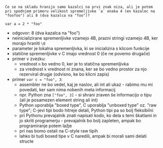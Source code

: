 ```
Če se na skladu hranijo samo kazalci na prvi znak niza, ali je potem pri spodnjem primeru velikost spremeljivke `a` enaka 4 (en kazalec na "foofoo") ali 8 (dva kazalca na "foo")?  

var a = 2 * "foo"
```

- odgovor: 8 (dva kazalca na "foo")
- neinicializirane spremenljivke vzamejo 4B, prazni stringi vzamejo 4B, ker morajo hraniti `\0`
- parameter je lokalna spremenljivka, ki se inicializira s klicom funkcije
- statične spremenljivke v C imajo vrednost 0 (če ne povemo drugače)
- primer v zvezku:
	- vrednost `n` bo vedno 0, ker je to statična spremenljivka
	- za vrednost `k` vrednost ni znana, ker se bo vedno prostor za njo rezerviral drugje (odvisno, ke bo klicni zapis)
- primer `var c = "foo", 3`:
	- assembler ne bo vedel, kaj je naslov, ali int ali ukaz - rabimo mu mi povedati, ker sam nima nobenih meta informacij
	- npr. Python zna `["foo", 3]` - si shrani zraven še informacijo o tipu (ali je posamezen element string ali int)
	- Python uporablja "boxed type", C uporablja "unboxed type" oz. "raw type"; C-jevi tipi bodo hitreje delali, Python tipi pa so bolj fleksibilni
	- pri Pythonu prevajalnik znati napisati kodo, ko dela s temi škatlami in jo skriti programerju - prevajalnik bo bolj zapleten, ampak bo programiranje potem lažje
	- pri nas bomo ostali na C-style raw tipih
	- lahko bi tudi boxed tipe v C naredili, ampak bi morali sami delati structe
